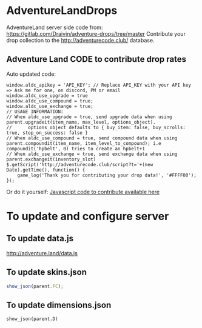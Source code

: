 # AdventureLandDrops
AdventureLand server side code from: https://gitlab.com/Draivin/adventure-drops/tree/master
Contribute your drop collection to the http://adventurecode.club/ database.

## Adventure Land CODE to contribute drop rates
Auto updated code:
```javacript
window.aldc_apikey = 'API_KEY'; // Replace API_KEY with your API key => Ask me for one, on discord, PM or email
window.aldc_use_upgrade = true
window.aldc_use_compound = true;
window.aldc_use_exchange = true;
// USAGE INFORMATION:
// When aldc_use_upgrade = true, send upgrade data when using parent.upgradeit(item_name, max_level, options_object).
//      options_object defaults to { buy_item: false, buy_scrolls: true, stop_on_success: false }
// When aldc_use_compound = true, send compound data when using parent.compoundit(item_name, item_level_to_compound); i.e compoundit('hpbelt', 0) tries to create an hpbelt+1
// When aldc_use_exchange = true, send exchange data when using parent.exchangeit(inventory_slot)
$.getScript('http://adventurecode.club/script?t='+(new Date).getTime(), function() {
    game_log('Thank you for contributing your drop data!', '#FFFF00');
});
```

Or do it yourself:
[Javascript code to contribute available here](script.js)

# To update and configure server

## To update data.js
http://adventure.land/data.js

## To update skins.json
```javascript
show_json(parent.FC);
```

## To update dimensions.json
```
show_json(parent.D)
```
